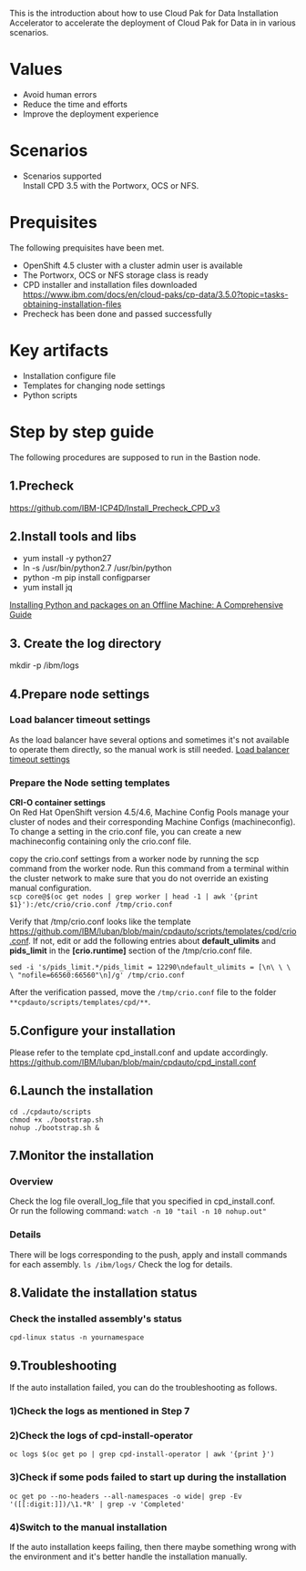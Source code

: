 This is the introduction about how to use Cloud Pak for Data Installation Accelerator to accelerate the deployment of Cloud Pak for Data in in various scenarios.

# Values
* Avoid human errors
* Reduce the time and efforts
* Improve the deployment experience 

# Scenarios
* Scenarios supported </br>
Install CPD 3.5 with the Portworx, OCS or NFS.
# Prequisites
The following prequisites have been met.
* OpenShift 4.5 cluster with a cluster admin user is available
* The Portworx, OCS or NFS storage class is ready
* CPD installer and installation files downloaded
https://www.ibm.com/docs/en/cloud-paks/cp-data/3.5.0?topic=tasks-obtaining-installation-files
* Precheck has been done and passed successfully

# Key artifacts
* Installation configure file
* Templates for changing node settings
* Python scripts

# Step by step guide
The following procedures are supposed to run in the Bastion node.

## 1.Precheck
https://github.com/IBM-ICP4D/Install_Precheck_CPD_v3

## 2.Install tools and libs
* yum install -y python27
* ln -s /usr/bin/python2.7 /usr/bin/python
* python -m pip install configparser
* yum install jq

[Installing Python and packages on an Offline Machine: A Comprehensive Guide](https://stackoverflow.com/questions/56853876/installing-python-2-7-16-and-packages-offline-concerns-with-dependencies)

## 3. Create the log directory
mkdir -p /ibm/logs

## 4.Prepare node settings

### Load balancer timeout settings
As the load balancer have several options and sometimes it's not available to operate them directly, so the manual work is still needed.
[Load balancer timeout settings](https://www.ibm.com/docs/en/cloud-paks/cp-data/3.5.0?topic=tasks-changing-required-node-settings#node-settings__lb-proxyhttps://www.ibm.com/docs/en/cloud-paks/cp-data/3.5.0?topic=tasks-changing-required-node-settings#node-settings__lb-proxy)

### Prepare the Node setting templates
**CRI-O container settings**<br/>
On Red Hat OpenShift version 4.5/4.6, Machine Config Pools manage your cluster of nodes and their corresponding Machine Configs (machineconfig). To change a setting in the crio.conf file, you can create a new machineconfig containing only the crio.conf file.

copy the crio.conf settings from a worker node by running the scp command from the worker node. Run this command from a terminal within the cluster network to make sure that you do not override an existing manual configuration. <br/>
`scp core@$(oc get nodes | grep worker | head -1 | awk '{print $1}'):/etc/crio/crio.conf /tmp/crio.conf`

Verify that /tmp/crio.conf looks like the template https://github.com/IBM/luban/blob/main/cpdauto/scripts/templates/cpd/crio.conf. If not, edit or add the following entries about **default_ulimits** and **pids_limit** in the **[crio.runtime]** section of the /tmp/crio.conf file.

`sed -i 's/pids_limit.*/pids_limit = 12290\ndefault_ulimits = [\n\ \ \ \ "nofile=66560:66560"\n]/g' /tmp/crio.conf`

After the verification passed, move the `/tmp/crio.conf` file to the folder `**cpdauto/scripts/templates/cpd/**`.

## 5.Configure your installation
Please refer to the template cpd_install.conf and update accordingly.
https://github.com/IBM/luban/blob/main/cpdauto/cpd_install.conf

## 6.Launch the installation
`cd ./cpdauto/scripts`<br/>
`chmod +x ./bootstrap.sh`<br/>
`nohup ./bootstrap.sh &`

## 7.Monitor the installation
### Overview
Check the log file overall_log_file that you specified in cpd_install.conf. <br/>
Or run the following command:
`watch -n 10 "tail -n 10 nohup.out"`
### Details
There will be logs corresponding to the push, apply and install commands for each assembly.
`ls /ibm/logs/`
Check the log for details.

## 8.Validate the installation status
### Check the installed assembly's status
`cpd-linux status -n yournamespace`

## 9.Troubleshooting
If the auto installation failed, you can do the troubleshooting as follows.
### 1)Check the logs as mentioned in Step 7
### 2)Check the logs of cpd-install-operator
`oc logs $(oc get po | grep cpd-install-operator | awk '{print }')`
### 3)Check if some pods failed to start up during the installation
`oc get po --no-headers --all-namespaces -o wide| grep -Ev '([[:digit:]])/\1.*R' | grep -v 'Completed'`
### 4)Switch to the manual installation
If the auto installation keeps failing, then there maybe something wrong with the environment and it's better handle the installation manually.










